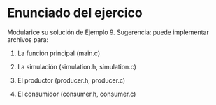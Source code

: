# Enunciado del ejercico

Modularice su solución de Ejemplo 9. Sugerencia: puede implementar archivos para:

1. La función principal (main.c)

2. La simulación (simulation.h, simulation.c)

3. El productor (producer.h, producer.c)

4. El consumidor (consumer.h, consumer.c)

